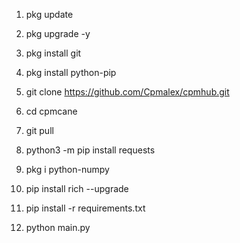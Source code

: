 1. pkg update 

2. pkg upgrade -y

3. pkg install git

4. pkg install python-pip

5. git clone https://github.com/Cpmalex/cpmhub.git

6. cd cpmcane

7. git pull

8. python3 -m pip install requests

9. pkg i python-numpy

10. pip install rich --upgrade

11. pip install -r requirements.txt

12. python main.py
